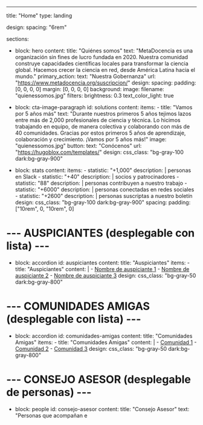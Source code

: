 ---
title: "Home"
type: landing

design:
  spacing: "6rem"

sections:
  - block: hero
    content:
      title: "Quiénes somos"
      text: "MetaDocencia es una organización sin fines de lucro fundada en 2020. Nuestra comunidad construye capacidades científicas locales para transformar la ciencia global. Hacemos crecer la ciencia en red, desde América Latina hacia el mundo."
      primary_action:
        text: "Nuestra Gobernanza"
        url: "https://www.metadocencia.org/suscripcion/"
    design:
      spacing:
        padding: [0, 0, 0, 0]
        margin: [0, 0, 0, 0]
      background:
        image:
          filename: "quienessomos.jpg"
          filters:
            brightness: 0.3
        text_color_light: true

  - block: cta-image-paragraph
    id: solutions
    content:
      items:
        - title: "Vamos por 5 años más"
          text: "Durante nuestros primeros 5 años tejimos lazos entre más de 2,000 profesionales de ciencia y técnica. Lo hicimos trabajando en equipo, de manera colectiva y colaborando con más de 40 comunidades. Gracias por estos primeros 5 años de aprendizaje, colaboración y crecimiento. ¡Vamos por 5 años más!"
          image: "quienessomos.jpg"
          button:
            text: "Conócenos"
            url: "https://hugoblox.com/templates/"
    design:
      css_class: "bg-gray-100 dark:bg-gray-900"

  - block: stats
    content:
      items:
        - statistic: "+1,000"
          description: |
            personas en Slack
        - statistic: "+40"
          description: |
            socios y patrocinadores
        - statistic: "88"
          description: |
            personas contribuyen a nuestro trabajo
        - statistic: "+6000"
          description: |
            personas conectadas en redes sociales
        - statistic: "+2600"
          description: |
            personas suscriptas a nuestro boletín
    design:
      css_class: "bg-gray-100 dark:bg-gray-900"
      spacing:
        padding: ["10rem", 0, "10rem", 0]

  # --- AUSPICIANTES (desplegable con lista) ---
  - block: accordion
    id: auspiciantes
    content:
      title: "Auspiciantes"
      items:
        - title: "Auspiciantes"
          content: |
            - [Nombre de auspiciante 1](#)
            - [Nombre de auspiciante 2](#)
            - [Nombre de auspiciante 3](#)
    design:
      css_class: "bg-gray-50 dark:bg-gray-800"

  # --- COMUNIDADES AMIGAS (desplegable con lista) ---
  - block: accordion
    id: comunidades-amigas
    content:
      title: "Comunidades Amigas"
      items:
        - title: "Comunidades Amigas"
          content: |
            - [Comunidad 1](#)
            - [Comunidad 2](#)
            - [Comunidad 3](#)
    design:
      css_class: "bg-gray-50 dark:bg-gray-800"

  # --- CONSEJO ASESOR (desplegable de personas) ---
  - block: people
    id: consejo-asesor
    content:
      title: "Consejo Asesor"
      text: "Personas que acompañan e
